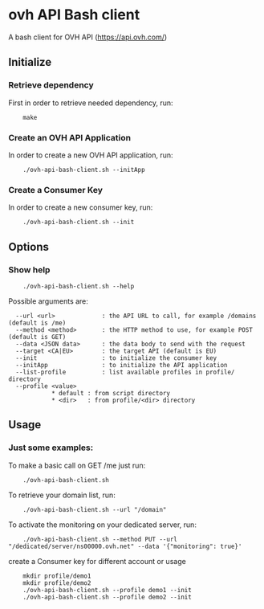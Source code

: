 ovh API Bash client
================

A bash client for OVH API (https://api.ovh.com/)

Initialize
----------

### Retrieve dependency

First in order to retrieve needed dependency, run:
```
    make
```

### Create an OVH API Application

In order to create a new OVH API application, run:
```
    ./ovh-api-bash-client.sh --initApp
```

### Create a Consumer Key

In order to create a new consumer key, run:
```
    ./ovh-api-bash-client.sh --init
```

Options
-------

### Show help
```
    ./ovh-api-bash-client.sh --help
```

Possible arguments are:
```
  --url <url>             : the API URL to call, for example /domains (default is /me)
  --method <method>       : the HTTP method to use, for example POST (default is GET)
  --data <JSON data>      : the data body to send with the request
  --target <CA|EU>        : the target API (default is EU)
  --init                  : to initialize the consumer key
  --initApp               : to initialize the API application
  --list-profile          : list available profiles in profile/ directory
  --profile <value>
            * default : from script directory
            * <dir>   : from profile/<dir> directory
```

Usage
-----

### Just some examples:

To make a basic call on GET /me just run:
```
    ./ovh-api-bash-client.sh
```

To retrieve your domain list, run:
```
    ./ovh-api-bash-client.sh --url "/domain"
```

To activate the monitoring on your dedicated server, run:
```
    ./ovh-api-bash-client.sh --method PUT --url "/dedicated/server/ns00000.ovh.net" --data '{"monitoring": true}'
```

create a Consumer key for different account or usage
```
    mkdir profile/demo1
    mkdir profile/demo2
    ./ovh-api-bash-client.sh --profile demo1 --init
    ./ovh-api-bash-client.sh --profile demo2 --init
```
